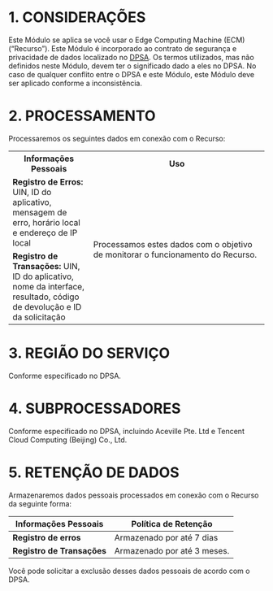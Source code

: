 # 1\. **CONSIDERAÇÕES**
Este Módulo se aplica se você usar o Edge Computing Machine (ECM) (“Recurso”). Este Módulo é incorporado ao contrato de segurança e privacidade de dados localizado no [DPSA](https://intl.cloud.tencent.com/document/product/301/17347). Os termos utilizados, mas não definidos neste Módulo, devem ter o significado dado a eles no DPSA. No caso de qualquer conflito entre o DPSA e este Módulo, este Módulo deve ser aplicado conforme a inconsistência.

# 2\. **PROCESSAMENTO**
Processaremos os seguintes dados em conexão com o Recurso:

<table>
<tr><th style="width: 14%;">Informações Pessoais</th><th style="width: 42%;">Uso</th></tr>
  <tr>
	<td><b>Registro de Erros:</b> UIN, ID do aplicativo, mensagem de erro, horário local e endereço de IP local </td>
    <td rowspan=2>Processamos estes dados com o objetivo de monitorar o funcionamento do Recurso.</td>
   <tr>   
	<td><b>Registro de Transações:</b> UIN, ID do aplicativo, nome da interface, resultado, código de devolução e ID da solicitação</td>
	</tr>
</table>





# 3\. **REGIÃO DO SERVIÇO**
Conforme especificado no DPSA.

# 4\. **SUBPROCESSADORES**
Conforme especificado no DPSA, incluindo Aceville Pte. Ltd e Tencent Cloud Computing (Beijing) Co., Ltd.

# 5\. **RETENÇÃO DE DADOS**
Armazenaremos dados pessoais processados em conexão com o Recurso da seguinte forma:

| **Informações Pessoais**                                     | **Política de Retenção**                                                      |
| ------------------------------------------------------------ | ------------------------------------------------------------ |
| **Registro de erros**|Armazenado por até 7 dias |
|**Registro de Transações**|Armazenado por até 3 meses. |

Você pode solicitar a exclusão desses dados pessoais de acordo com o DPSA.

